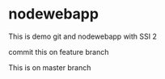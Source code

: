 # nodewebapp
This is demo git and nodewebapp with SSI 2

commit this on feature branch


This is on master branch

